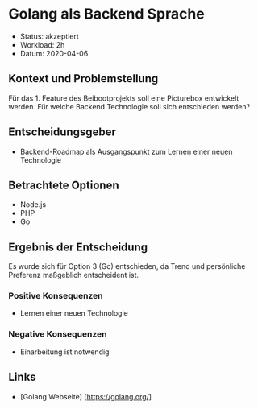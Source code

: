 # Golang als Backend Sprache

* Status: akzeptiert
* Workload: 2h
* Datum: 2020-04-06

## Kontext und Problemstellung

Für das 1. Feature des Beibootprojekts soll eine Picturebox entwickelt werden. Für welche Backend Technologie soll sich entschieden werden?

## Entscheidungsgeber

* Backend-Roadmap als Ausgangspunkt zum Lernen einer neuen Technologie

## Betrachtete Optionen

* Node.js 
* PHP
* Go

## Ergebnis der Entscheidung

Es wurde sich für Option 3 (Go) entschieden, da Trend und persönliche Preferenz maßgeblich entscheident ist.

### Positive Konsequenzen

* Lernen einer neuen Technologie

### Negative Konsequenzen

* Einarbeitung ist notwendig

## Links

* [Golang Webseite] [https://golang.org/]